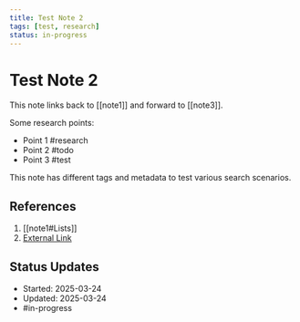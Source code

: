 ```yaml
---
title: Test Note 2
tags: [test, research]
status: in-progress
---
```


# Test Note 2

This note links back to [[note1]] and forward to [[note3]].

Some research points:
- Point 1 #research
- Point 2 #todo
- Point 3 #test

This note has different tags and metadata to test various search scenarios.

## References

1. [[note1#Lists]]
2. [External Link](https://example.com)

## Status Updates

- Started: 2025-03-24
- Updated: 2025-03-24
- #in-progress